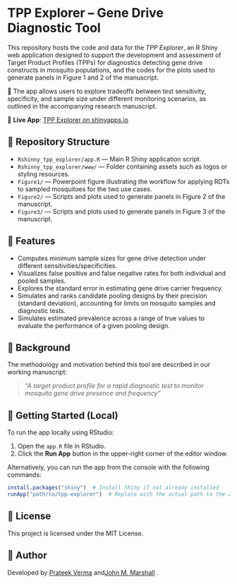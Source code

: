 # TPP Explorer – Gene Drive Diagnostic Tool

This repository hosts the code and data for the *TPP Explorer*, an R Shiny web application designed to support the development and assessment of Target Product Profiles (TPPs) for diagnostics detecting gene drive constructs in mosquito populations, and the codes for the plots used to generate panels in Figure 1 and 2 of the manuscript.

🧪 The app allows users to explore tradeoffs between test sensitivity, specificity, and sample size under different monitoring scenarios, as outlined in the accompanying research manuscript.

📍 **Live App**: [TPP Explorer on shinyapps.io](https://pverma.shinyapps.io/tpp_explorer/)

## 📁 Repository Structure

- `Rshinny_tpp_explorer/app.R` — Main R Shiny application script.
- `Rshinny_tpp_explorer/www/` — Folder containing assets such as logos or styling resources.
- `Figure1/` — Powerpoint figure illustrating the workflow for applying RDTs to sampled mosquitoes for the two use cases.
- `Figure2/` — Scripts and plots used to generate panels in Figure 2 of the manuscript.
- `Figure3/` — Scripts and plots used to generate panels in Figure 3 of the manuscript.

## 🧰 Features

- Computes minimum sample sizes for gene drive detection under different sensitivities/specificities.
- Visualizes false positive and false negative rates for both individual and pooled samples.
- Explores the standard error in estimating gene drive carrier frequency.
- Simulates and ranks candidate pooling designs by their precision (standard deviation), accounting for limits on mosquito samples and diagnostic tests.
- Simulates estimated prevalence across a range of true values to evaluate the performance of a given pooling design.

## 📖 Background

The methodology and motivation behind this tool are described in our working manuscript:
> *“A target product profile for a rapid diagnostic test to monitor mosquito gene drive presence and frequency”*

## 🚀 Getting Started (Local)

To run the app locally using RStudio:
1. Open the `app.R` file in RStudio.
2. Click the **Run App** button in the upper-right corner of the editor window.

Alternatively, you can run the app from the console with the following commands:

```R
install.packages("shiny")  # Install Shiny if not already installed
runApp("path/to/tpp-explorer")  # Replace with the actual path to the app directory

```

## 📜 License

This project is licensed under the MIT License.

## 👤 Author

Developed by [Prateek Verma](https://sites.google.com/view/prateekverma) and [​John M. Marshall](https://www.marshalllab.com/) .

